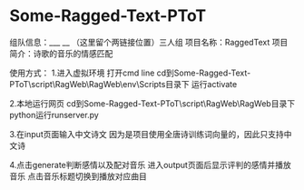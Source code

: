 ﻿# Some-Ragged-Text-PToT

组队信息：___ __ （这里留个两链接位置）三人组
项目名称：RaggedText
项目简介：诗歌的音乐的情感匹配

使用方式：
1.进入虚拟环境
打开cmd line
cd到Some-Ragged-Text-PToT\script\RagWeb\RagWeb\env\Scripts目录下
运行activate

2.本地运行网页
cd到Some-Ragged-Text-PToT\script\RagWeb\RagWeb目录下
python运行runserver.py

3.在input页面输入中文诗文
因为是项目使用全唐诗训练词向量的，因此只支持中文诗

4.点击generate判断感情以及配对音乐
进入output页面后显示评判的感情并播放音乐
点击音乐标题切换到播放对应曲目
